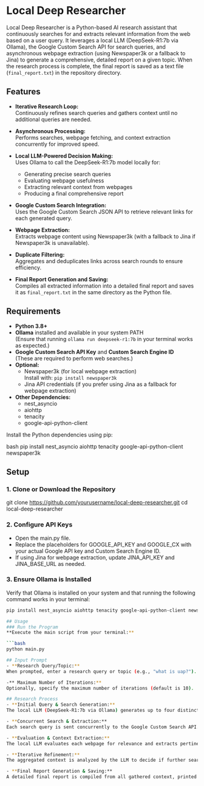 # Local Deep Researcher

Local Deep Researcher is a Python-based AI research assistant that continuously searches for and extracts relevant information from the web based on a user query. It leverages a local LLM (DeepSeek-R1:7b via Ollama), the Google Custom Search API for search queries, and asynchronous webpage extraction (using Newspaper3k or a fallback to Jina) to generate a comprehensive, detailed report on a given topic. When the research process is complete, the final report is saved as a text file (`final_report.txt`) in the repository directory.

## Features

- **Iterative Research Loop:**  
  Continuously refines search queries and gathers context until no additional queries are needed.

- **Asynchronous Processing:**  
  Performs searches, webpage fetching, and context extraction concurrently for improved speed.

- **Local LLM-Powered Decision Making:**  
  Uses Ollama to call the DeepSeek-R1:7b model locally for:
  - Generating precise search queries
  - Evaluating webpage usefulness
  - Extracting relevant context from webpages
  - Producing a final comprehensive report

- **Google Custom Search Integration:**  
  Uses the Google Custom Search JSON API to retrieve relevant links for each generated query.

- **Webpage Extraction:**  
  Extracts webpage content using Newspaper3k (with a fallback to Jina if Newspaper3k is unavailable).

- **Duplicate Filtering:**  
  Aggregates and deduplicates links across search rounds to ensure efficiency.

- **Final Report Generation and Saving:**  
  Compiles all extracted information into a detailed final report and saves it as `final_report.txt` in the same directory as the Python file.

## Requirements

- **Python 3.8+**
- **Ollama** installed and available in your system PATH  
  (Ensure that running `ollama run deepseek-r1:7b` in your terminal works as expected.)
- **Google Custom Search API Key** and **Custom Search Engine ID**  
  (These are required to perform web searches.)
- **Optional:**  
  - Newspaper3k (for local webpage extraction)  
    Install with: `pip install newspaper3k`  
  - Jina API credentials (if you prefer using Jina as a fallback for webpage extraction)
- **Other Dependencies:**  
  - nest_asyncio  
  - aiohttp  
  - tenacity  
  - google-api-python-client

Install the Python dependencies using pip:

bash
pip install nest_asyncio aiohttp tenacity google-api-python-client newspaper3k

## Setup

### 1. Clone or Download the Repository


git clone https://github.com/yourusername/local-deep-researcher.git
cd local-deep-researcher

### 2. Configure API Keys
- Open the main.py file.
- Replace the placeholders for GOOGLE_API_KEY and GOOGLE_CX with your actual Google API key and Custom Search Engine ID.
- If using Jina for webpage extraction, update JINA_API_KEY and JINA_BASE_URL as needed.

### 3. Ensure Ollama is Installed
Verify that Ollama is installed on your system and that running the following command works in your terminal:

```bash
pip install nest_asyncio aiohttp tenacity google-api-python-client newspaper3k

## Usage
### Run the Program
**Execute the main script from your terminal:**

```bash
python main.py

## Input Prompt
- **Research Query/Topic:**
When prompted, enter a research query or topic (e.g., "what is uap?").

-** Maximum Number of Iterations:**
Optionally, specify the maximum number of iterations (default is 10).

## Research Process
- **Initial Query & Search Generation:**
The local LLM (DeepSeek-R1:7b via Ollama) generates up to four distinct search queries based on your input.

- **Concurrent Search & Extraction:**
Each search query is sent concurrently to the Google Custom Search API. The program aggregates and deduplicates the returned links and fetches webpage content asynchronously.

- **Evaluation & Context Extraction:**
The local LLM evaluates each webpage for relevance and extracts pertinent context from useful pages.

- **Iterative Refinement:**
The aggregated context is analyzed by the LLM to decide if further search queries are required. The process repeats until the iteration limit is reached or no new queries are generated.

- **Final Report Generation & Saving:**
A detailed final report is compiled from all gathered context, printed to the console, and saved as final_report.txt in the project directory.



